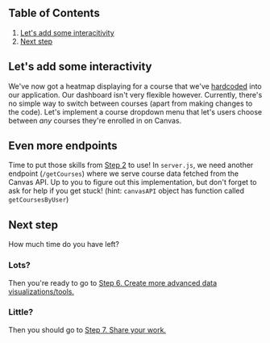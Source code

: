 ## Table of Contents

1. [Let's add some interacitivity](#let's-add-some-interacitiy)
1. [Next step](#next-step)

## Let's add some interactivity

We've now got a heatmap displaying for a course that we've [hardcoded](https://en.wikipedia.org/wiki/Hard_coding) into our application. Our dashboard isn't very flexible however. Currently, there's no simple way to switch between courses (apart from making changes to the code). Let's implement a course dropdown menu that let's users choose between *any* courses they're enrolled in on Canvas.

## Even more endpoints

Time to put those skills from [Step 2](2-API-Endpoints.md) to use! In `server.js`, we need another endpoint (`/getCourses`) where we serve course data fetched from the Canvas API. Up to you to figure out this implementation, but don't forget to ask for help if you get stuck! (hint: `canvasAPI` object has function called `getCoursesByUser`)

## Next step

How much time do you have left?

### Lots?

Then you're ready to go to [Step 6. Create more advanced data visualizations/tools.](6-Create-Advanced-Data-Viz.md)

### Little?

Then you should go to [Step 7. Share your work.](7-Share-Your-Work.md)